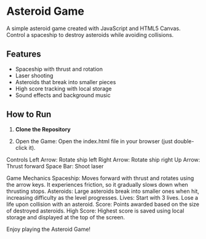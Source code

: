 # Asteroid Game

A simple asteroid game created with JavaScript and HTML5 Canvas. Control a spaceship to destroy asteroids while avoiding collisions.

## Features

- Spaceship with thrust and rotation
- Laser shooting
- Asteroids that break into smaller pieces
- High score tracking with local storage
- Sound effects and background music

## How to Run

1. **Clone the Repository**

2. Open the Game: Open the index.html file in your browser (just    double-click it).

Controls
Left Arrow: Rotate ship left
Right Arrow: Rotate ship right
Up Arrow: Thrust forward
Space Bar: Shoot laser


Game Mechanics
Spaceship: Moves forward with thrust and rotates using the arrow keys. It experiences friction, so it gradually slows down when thrusting stops.
Asteroids: Large asteroids break into smaller ones when hit, increasing difficulty as the level progresses.
Lives: Start with 3 lives. Lose a life upon collision with an asteroid.
Score: Points awarded based on the size of destroyed asteroids.
High Score: Highest score is saved using local storage and displayed at the top of the screen.

Enjoy playing the Asteroid Game!
